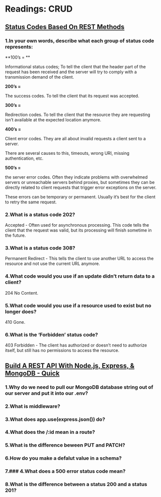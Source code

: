 # Readings: CRUD
## [Status Codes Based On REST Methods](https://www.moesif.com/blog/technical/api-design/Which-HTTP-Status-Code-To-Use-For-Every-CRUD-App/)
### 1.In your own words, describe what each group of status code represents:

**100’s = **

Informational status codes; To tell the client that the header part of the request has been received and the server will try to comply with a transmission demand of the client. 

**200’s =**

The success codes. To tell the client that its request was accepted. 
 
**300’s =**

 Redirection codes. To tell the client that the resource they are requesting isn’t available at the expected location anymore. 
 
**400’s =**

Client error codes. They are all about invalid requests a client sent to a server.

There are several causes to this, timeouts, wrong URI, missing authentication, etc. 

**500’s =**

the server error codes. Often they indicate problems with overwhelmed servers or unreachable servers behind proxies, but sometimes they can be directly
related to client requests that trigger error exceptions on the server. 

These errors can be temporary or permanent. Usually it’s best for the client to 
retry the same request.


### 2.What is a status code 202?

Accepted - Often used for asynchronous processing. This code tells the client that the request was valid, but its processing will finish sometime in the future. 

### 3.What is a status code 308?
Permanent Redirect - This tells the client to use another URL to access the resource and not use the current URL anymore. 

### 4.What code would you use if an update didn’t return data to a client?

204 No Content.

### 5.What code would you use if a resource used to exist but no longer does?

410 Gone.

### 6.What is the ‘Forbidden’ status code?

403 Forbidden - The client has authorized or doesn’t need to authorize itself, but still has no permissions to access the resource.


## [Build A REST API With Node.js, Express, & MongoDB - Quick](https://www.youtube.com/watch?v=fgTGADljAeg)

### 1.Why do we need to pull our MongoDB database string out of our server and put it into our .env?
### 2.What is middleware?
### 3.What does app.use(express.json()) do?
### 4.What does the /:id mean in a route?
### 5.What is the difference beween PUT and PATCH?
### 6.How do you make a defalut value in a schema?
### 7.### 4.What does a 500 error status code mean?
### 8.What is the difference between a status 200 and a status 201?

